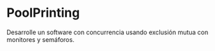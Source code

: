 # PoolPrinting
Desarrolle un software con concurrencia usando exclusión mutua con monitores y semáforos.
